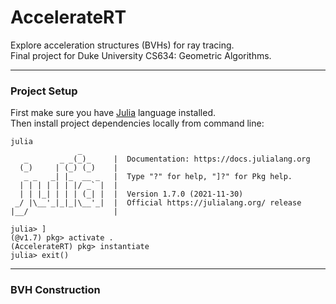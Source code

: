 # AccelerateRT
Explore acceleration structures (BVHs) for ray tracing.  
Final project for Duke University CS634: Geometric Algorithms.

------

### Project Setup

First make sure you have [Julia](https://julialang.org/) language installed.  
Then install project dependencies locally from command line:
```
julia
               _
   _       _ _(_)_     |  Documentation: https://docs.julialang.org
  (_)     | (_) (_)    |
   _ _   _| |_  __ _   |  Type "?" for help, "]?" for Pkg help.
  | | | | | | |/ _` |  |
  | | |_| | | | (_| |  |  Version 1.7.0 (2021-11-30)
 _/ |\__'_|_|_|\__'_|  |  Official https://julialang.org/ release
|__/                   |

julia> ]
(@v1.7) pkg> activate .
(AccelerateRT) pkg> instantiate
julia> exit()
```

------

### BVH Construction

